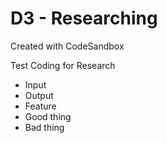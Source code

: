 # D3 - Researching
Created with CodeSandbox

Test Coding for Research
- Input
- Output
- Feature
- Good thing
- Bad thing
